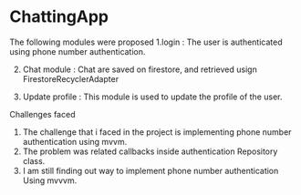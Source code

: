# ChattingApp
The following modules were proposed
1.login :
The user is authenticated using phone number authentication.

2. Chat module :
Chat are saved on firestore, and retrieved usign FirestoreRecyclerAdapter

3. Update profile :
This module is used to update the profile of the user.


Challenges faced
 1. The challenge that i faced in the project is 
    implementing phone number authentication using mvvm.
 2. The problem was related callbacks 
    inside authentication Repository class.
 3. I am still finding out way to implement phone number authentication
    Using mvvvm.
 
